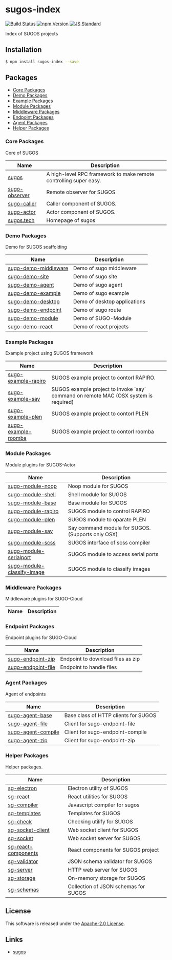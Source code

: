 sugos-index
==========

<!---
This file is generated by ape-tmpl. Do not update manually.
--->

<!-- Badge Start -->
<a name="badges"></a>

[![Build Status][bd_travis_com_shield_url]][bd_travis_com_url]
[![npm Version][bd_npm_shield_url]][bd_npm_url]
[![JS Standard][bd_standard_shield_url]][bd_standard_url]

[bd_repo_url]: https://github.com/realglobe-Inc/sugos-index
[bd_travis_url]: http://travis-ci.org/realglobe-Inc/sugos-index
[bd_travis_shield_url]: http://img.shields.io/travis/realglobe-Inc/sugos-index.svg?style=flat
[bd_travis_com_url]: http://travis-ci.com/realglobe-Inc/sugos-index
[bd_travis_com_shield_url]: https://api.travis-ci.com/realglobe-Inc/sugos-index.svg?token=aeFzCpBZebyaRijpCFmm
[bd_license_url]: https://github.com/realglobe-Inc/sugos-index/blob/master/LICENSE
[bd_codeclimate_url]: http://codeclimate.com/github/realglobe-Inc/sugos-index
[bd_codeclimate_shield_url]: http://img.shields.io/codeclimate/github/realglobe-Inc/sugos-index.svg?style=flat
[bd_codeclimate_coverage_shield_url]: http://img.shields.io/codeclimate/coverage/github/realglobe-Inc/sugos-index.svg?style=flat
[bd_gemnasium_url]: https://gemnasium.com/realglobe-Inc/sugos-index
[bd_gemnasium_shield_url]: https://gemnasium.com/realglobe-Inc/sugos-index.svg
[bd_npm_url]: http://www.npmjs.org/package/sugos-index
[bd_npm_shield_url]: http://img.shields.io/npm/v/sugos-index.svg?style=flat
[bd_standard_url]: http://standardjs.com/
[bd_standard_shield_url]: https://img.shields.io/badge/code%20style-standard-brightgreen.svg

<!-- Badge End -->


<!-- Description Start -->
<a name="description"></a>

Index of SUGOS projects

<!-- Description End -->


<!-- Overview Start -->
<a name="overview"></a>



<!-- Overview End -->


<!-- Sections Start -->
<a name="sections"></a>

<!-- Section from "doc/guides/01.Installation.md.hbs" Start -->

<a name="section-doc-guides-01-installation-md"></a>

Installation
-----

```bash
$ npm install sugos-index --save
```


<!-- Section from "doc/guides/01.Installation.md.hbs" End -->

<!-- Section from "doc/guides/02.Packages.md.hbs" Start -->

<a name="section-doc-guides-02-packages-md"></a>

Packages
---------

+ [Core Packages](#package-group-Core)
+ [Demo Packages](#package-group-Demo)
+ [Example Packages](#package-group-Example)
+ [Module Packages](#package-group-Module)
+ [Middleware Packages](#package-group-Middleware)
+ [Endpoint Packages](#package-group-Endpoint)
+ [Agent Packages](#package-group-Agent)
+ [Helper Packages](#package-group-Helper)


<a name="package-group-Core"/>

### Core Packages

Core of SUGOS

| Name | Description |
| ---- | ----------- |
| [sugos](https://github.com/realglobe-Inc/sugos) | A high-level RPC framework to make remote controlling super easy. |
| [sugo-observer](https://github.com/realglobe-Inc/sugo-observer) | Remote observer for SUGOS |
| [sugo-caller](https://github.com/realglobe-Inc/sugo-caller) | Caller component of SUGOS. |
| [sugo-actor](https://github.com/realglobe-Inc/sugo-actor) | Actor component of SUGOS. |
| [sugos.tech](https://github.com/realglobe-Inc/sugos.tech) | Homepage of sugos |
<a name="package-group-Demo"/>

### Demo Packages

Demo for SUGOS scaffolding

| Name | Description |
| ---- | ----------- |
| [sugo-demo-middleware](https://github.com/realglobe-Inc/sugo-demo-middleware) | Demo of sugo middleware |
| [sugo-demo-site](https://github.com/realglobe-Inc/sugo-demo-site) | Demo of sugo site |
| [sugo-demo-agent](https://github.com/realglobe-Inc/sugo-demo-agent) | Demo of sugo agent |
| [sugo-demo-example](https://github.com/realglobe-Inc/sugo-demo-example) | Demo of sugo example |
| [sugo-demo-desktop](https://github.com/realglobe-Inc/sugo-demo-desktop) | Demo of desktop applications |
| [sugo-demo-endpoint](https://github.com/realglobe-Inc/sugo-demo-endpoint) | Demo of sugo route |
| [sugo-demo-module](https://github.com/realglobe-Inc/sugo-demo-module) | Demo of SUGO-Module |
| [sugo-demo-react](https://github.com/realglobe-Inc/sugo-demo-react) | Demo of react projects |
<a name="package-group-Example"/>

### Example Packages

Example project using SUGOS framework

| Name | Description |
| ---- | ----------- |
| [sugo-example-rapiro](https://github.com/realglobe-Inc/sugo-example-rapiro) | SUGOS example project to contorl RAPIRO. |
| [sugo-example-say](https://github.com/realglobe-Inc/sugo-example-say) | SUGOS example project to invoke &#x60;say&#x60; command on remote MAC (OSX system is required) |
| [sugo-example-plen](https://github.com/realglobe-Inc/sugo-example-plen) | SUGOS example project to contorl PLEN |
| [sugo-example-roomba](https://github.com/realglobe-Inc/sugo-example-roomba) | SUGOS example project to contorl roomba |
<a name="package-group-Module"/>

### Module Packages

Module plugins for SUGOS-Actor

| Name | Description |
| ---- | ----------- |
| [sugo-module-noop](https://github.com/realglobe-Inc/sugo-module-noop) | Noop module for SUGOS |
| [sugo-module-shell](https://github.com/realglobe-Inc/sugo-module-shell) | Shell module for SUGOS |
| [sugo-module-base](https://github.com/realglobe-Inc/sugo-module-base) | Base module for SUGOS |
| [sugo-module-rapiro](https://github.com/realglobe-Inc/sugo-module-rapiro) | SUGOS module to control RAPIRO |
| [sugo-module-plen](https://github.com/realglobe-Inc/sugo-module-plen) | SUGOS module to oparate PLEN |
| [sugo-module-say](https://github.com/realglobe-Inc/sugo-module-say) | Say command module for SUGOS. (Supports only OSX) |
| [sugo-module-scss](https://github.com/realglobe-Inc/sugo-module-scss) | SUGOS interface of scss compiler |
| [sugo-module-serialport](https://github.com/realglobe-Inc/sugo-module-serialport) | SUGOS module to access serial ports |
| [sugo-module-classify-image](https://github.com/realglobe-Inc/sugo-module-classify-image) | SUGOS module to classify images |
<a name="package-group-Middleware"/>

### Middleware Packages

Middleware plugins for SUGO-Cloud

| Name | Description |
| ---- | ----------- |
<a name="package-group-Endpoint"/>

### Endpoint Packages

Endpoint plugins for SUGO-Cloud

| Name | Description |
| ---- | ----------- |
| [sugo-endpoint-zip](https://github.com/realglobe-Inc/sugo-endpoint-zip) | Endpoint to download files as zip |
| [sugo-endpoint-file](https://github.com/realglobe-Inc/sugo-endpoint-file) | Endpoint to handle files |
<a name="package-group-Agent"/>

### Agent Packages

Agent of endpoints

| Name | Description |
| ---- | ----------- |
| [sugo-agent-base](https://github.com/realglobe-Inc/sugo-agent-base) | Base class of HTTP clients for SUGOS |
| [sugo-agent-file](https://github.com/realglobe-Inc/sugo-agent-file) | Client for sugo-endpoint-file |
| [sugo-agent-compile](https://github.com/realglobe-Inc/sugo-agent-compile) | Client for sugo-endpoint-compile |
| [sugo-agent-zip](https://github.com/realglobe-Inc/sugo-agent-zip) | Client for sugo-endpoint-zip |
<a name="package-group-Helper"/>

### Helper Packages

Helper packages.

| Name | Description |
| ---- | ----------- |
| [sg-electron](https://github.com/realglobe-Inc/sg-electron) | Electron utility of SUGOS |
| [sg-react](https://github.com/realglobe-Inc/sg-react) | React utilities for SUGOS |
| [sg-compiler](https://github.com/realglobe-Inc/sg-compiler) | Javascript compiler for sugos |
| [sg-templates](https://github.com/realglobe-Inc/sg-templates) | Templates for SUGOS |
| [sg-check](https://github.com/realglobe-Inc/sg-check) | Checking utilify for SUGOS |
| [sg-socket-client](https://github.com/realglobe-Inc/sg-socket-client) | Web socket client for SUGOS |
| [sg-socket](https://github.com/realglobe-Inc/sg-socket) | Web socket server for SUGOS |
| [sg-react-components](https://github.com/realglobe-Inc/sg-react-components) | React components for SUGOS project |
| [sg-validator](https://github.com/realglobe-Inc/sg-validator) | JSON schema validator for SUGOS |
| [sg-server](https://github.com/realglobe-Inc/sg-server) | HTTP web server for SUGOS |
| [sg-storage](https://github.com/realglobe-Inc/sg-storage) | On-memory storage for SUGOS |
| [sg-schemas](https://github.com/realglobe-Inc/sg-schemas) | Collection of JSON schemas for SUGOS |



<!-- Section from "doc/guides/02.Packages.md.hbs" End -->


<!-- Sections Start -->


<!-- LICENSE Start -->
<a name="license"></a>

License
-------
This software is released under the [Apache-2.0 License](https://github.com/realglobe-Inc/sugos-index/blob/master/LICENSE).

<!-- LICENSE End -->


<!-- Links Start -->
<a name="links"></a>

Links
------

+ [sugos][sugos_url]

[sugos_url]: https://github.com/realglobe-Inc/sugos

<!-- Links End -->
